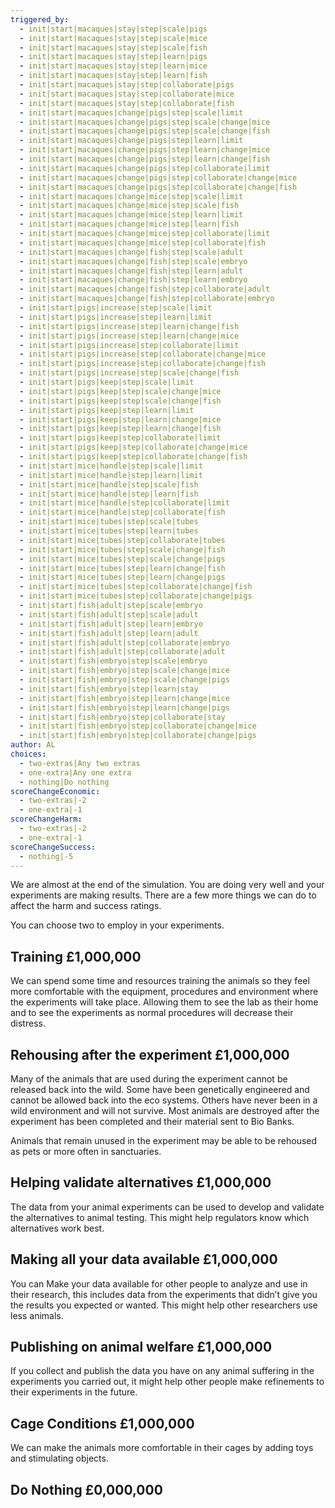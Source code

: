 ```yaml
---
triggered_by:
  - init|start|macaques|stay|step|scale|pigs
  - init|start|macaques|stay|step|scale|mice
  - init|start|macaques|stay|step|scale|fish
  - init|start|macaques|stay|step|learn|pigs
  - init|start|macaques|stay|step|learn|mice
  - init|start|macaques|stay|step|learn|fish
  - init|start|macaques|stay|step|collaborate|pigs
  - init|start|macaques|stay|step|collaborate|mice
  - init|start|macaques|stay|step|collaborate|fish
  - init|start|macaques|change|pigs|step|scale|limit
  - init|start|macaques|change|pigs|step|scale|change|mice
  - init|start|macaques|change|pigs|step|scale|change|fish
  - init|start|macaques|change|pigs|step|learn|limit
  - init|start|macaques|change|pigs|step|learn|change|mice
  - init|start|macaques|change|pigs|step|learn|change|fish
  - init|start|macaques|change|pigs|step|collaborate|limit
  - init|start|macaques|change|pigs|step|collaborate|change|mice
  - init|start|macaques|change|pigs|step|collaborate|change|fish
  - init|start|macaques|change|mice|step|scale|limit
  - init|start|macaques|change|mice|step|scale|fish
  - init|start|macaques|change|mice|step|learn|limit
  - init|start|macaques|change|mice|step|learn|fish
  - init|start|macaques|change|mice|step|collaborate|limit
  - init|start|macaques|change|mice|step|collaborate|fish
  - init|start|macaques|change|fish|step|scale|adult
  - init|start|macaques|change|fish|step|scale|embryo
  - init|start|macaques|change|fish|step|learn|adult
  - init|start|macaques|change|fish|step|learn|embryo
  - init|start|macaques|change|fish|step|collaborate|adult
  - init|start|macaques|change|fish|step|collaborate|embryo
  - init|start|pigs|increase|step|scale|limit
  - init|start|pigs|increase|step|learn|limit
  - init|start|pigs|increase|step|learn|change|fish
  - init|start|pigs|increase|step|learn|change|mice
  - init|start|pigs|increase|step|collaborate|limit
  - init|start|pigs|increase|step|collaborate|change|mice
  - init|start|pigs|increase|step|collaborate|change|fish
  - init|start|pigs|increase|step|scale|change|fish
  - init|start|pigs|keep|step|scale|limit
  - init|start|pigs|keep|step|scale|change|mice
  - init|start|pigs|keep|step|scale|change|fish
  - init|start|pigs|keep|step|learn|limit
  - init|start|pigs|keep|step|learn|change|mice
  - init|start|pigs|keep|step|learn|change|fish
  - init|start|pigs|keep|step|collaborate|limit
  - init|start|pigs|keep|step|collaborate|change|mice
  - init|start|pigs|keep|step|collaborate|change|fish
  - init|start|mice|handle|step|scale|limit
  - init|start|mice|handle|step|learn|limit
  - init|start|mice|handle|step|scale|fish
  - init|start|mice|handle|step|learn|fish
  - init|start|mice|handle|step|collaborate|limit
  - init|start|mice|handle|step|collaborate|fish
  - init|start|mice|tubes|step|scale|tubes
  - init|start|mice|tubes|step|learn|tubes
  - init|start|mice|tubes|step|collaborate|tubes
  - init|start|mice|tubes|step|scale|change|fish
  - init|start|mice|tubes|step|scale|change|pigs
  - init|start|mice|tubes|step|learn|change|fish
  - init|start|mice|tubes|step|learn|change|pigs
  - init|start|mice|tubes|step|collaborate|change|fish
  - init|start|mice|tubes|step|collaborate|change|pigs
  - init|start|fish|adult|step|scale|embryo
  - init|start|fish|adult|step|scale|adult
  - init|start|fish|adult|step|learn|embryo
  - init|start|fish|adult|step|learn|adult
  - init|start|fish|adult|step|collaborate|embryo
  - init|start|fish|adult|step|collaborate|adult
  - init|start|fish|embryo|step|scale|embryo
  - init|start|fish|embryo|step|scale|change|mice
  - init|start|fish|embryo|step|scale|change|pigs
  - init|start|fish|embryo|step|learn|stay
  - init|start|fish|embryo|step|learn|change|mice
  - init|start|fish|embryo|step|learn|change|pigs
  - init|start|fish|embryo|step|collaborate|stay
  - init|start|fish|embryo|step|collaborate|change|mice
  - init|start|fish|embryo|step|collaborate|change|pigs
author: AL
choices:
  - two-extras|Any two extras
  - one-extra|Any one extra
  - nothing|Do nothing
scoreChangeEconomic:
  - two-extras|-2
  - one-extra|-1
scoreChangeHarm:
  - two-extras|-2
  - one-extra|-1
scoreChangeSuccess:
  - nothing|-5
---
```

We are almost at the end of the simulation. You are doing very well and your experiments are making results. There are a few more things we can do to affect the harm and success ratings.

You can choose two to employ in your experiments. 

## Training £1,000,000
We can spend some time and resources training the animals so they feel more comfortable with the equipment, procedures and environment where the experiments will take place. Allowing them to see the lab as their home and to see the experiments as normal procedures will decrease their distress. 

## Rehousing after the experiment £1,000,000 
Many of the animals that are used during the experiment cannot be released back into the wild. Some have been genetically engineered and cannot be allowed back into the eco systems. Others have never been in a wild environment and will not survive. Most animals are destroyed after the experiment has been completed and their material sent to Bio Banks.

Animals that remain unused in the experiment may be able to be rehoused as pets or more often in sanctuaries. 

## Helping validate alternatives £1,000,000
The data from your animal experiments can be used to develop and validate the alternatives to animal testing. This might help regulators know which alternatives work best. 

## Making all your data available £1,000,000
You can Make your data available for other people to analyze and use in their research, this includes data from the experiments that didn’t give you the results you expected or wanted. This might help other researchers use less animals. 

## Publishing on animal welfare £1,000,000
If you collect and publish the data you have on any animal suffering in the experiments you carried out, it might help other people make refinements to their experiments in the future. 

## Cage Conditions £1,000,000
We can make the animals more comfortable in their cages by adding toys and stimulating objects.

## Do Nothing £0,000,000
